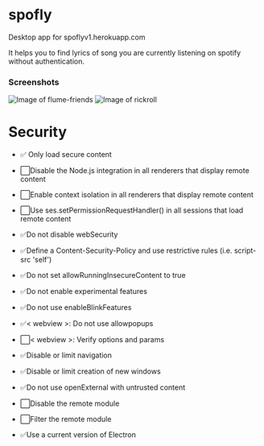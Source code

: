 # spofly
Desktop app for spoflyv1.herokuapp.com

It helps you to find lyrics of song you are currently listening on spotify without authentication.

### Screenshots 

![Image of flume-friends](https://github.com/itsjustaplant/spofly/blob/macos/screenshots/flume_resized.png)
![Image of rickroll](https://github.com/itsjustaplant/spofly/blob/macos/screenshots/rickastley_resized.png)

# Security
- ✅ Only load secure content

- ⬜️Disable the Node.js integration in all renderers that display remote content

- ⬜️Enable context isolation in all renderers that display remote content

- ⬜️Use ses.setPermissionRequestHandler() in all sessions that load remote content

- ✅Do not disable webSecurity

- ✅Define a Content-Security-Policy and use restrictive rules (i.e. script-src 'self')

- ✅Do not set allowRunningInsecureContent to true

- ✅Do not enable experimental features

- ✅Do not use enableBlinkFeatures

- ✅< webview >: Do not use allowpopups

- ⬜️< webview >: Verify options and params

- ✅Disable or limit navigation

- ✅Disable or limit creation of new windows

- ✅Do not use openExternal with untrusted content

- ⬜️Disable the remote module

- ⬜️Filter the remote module

- ✅Use a current version of Electron
